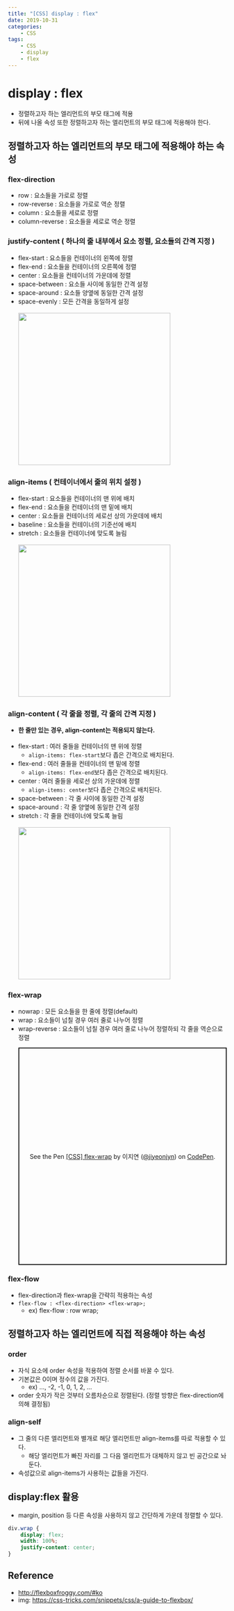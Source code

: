 ```yaml
---
title: "[CSS] display : flex"
date: 2019-10-31
categories:
    - CSS
tags:
    - CSS
    - display
    - flex
---
```


# display : flex

-   정렬하고자 하는 엘리먼트의 부모 태그에 적용
-   뒤에 나올 속성 또한 정렬하고자 하는 엘리먼트의 부모 태그에 적용해야 한다.

## 정렬하고자 하는 엘리먼트의 부모 태그에 적용해야 하는 속성

### flex-direction

-   row : 요소들을 가로로 정렬
-   row-reverse : 요소들을 가로로 역순 정렬
-   column : 요소들을 세로로 정렬
-   column-reverse : 요소들을 세로로 역순 정렬

### justify-content ( 하나의 줄 내부에서 요소 정렬, 요소들의 간격 지정 )

-   flex-start : 요소들을 컨테이너의 왼쪽에 정렬
-   flex-end : 요소들을 컨테이너의 오른쪽에 정렬
-   center : 요소들을 컨테이너의 가운데에 정렬
-   space-between : 요소들 사이에 동일한 간격 설정
-   space-around : 요소들 양옆에 동일한 간격 설정
-   space-evenly : 모든 간격을 동일하게 설정<br><br>
    <img src="https://css-tricks.com/wp-content/uploads/2018/10/justify-content.svg" width="350" height="auto" style="margin-left:0;">

### align-items ( 컨테이너에서 줄의 위치 설정 )

-   flex-start : 요소들을 컨테이너의 맨 위에 배치
-   flex-end : 요소들을 컨테이너의 맨 밑에 배치
-   center : 요소들을 컨테이너의 세로선 상의 가운데에 배치
-   baseline : 요소들을 컨테이너의 기준선에 배치
-   stretch : 요소들을 컨테이너에 맞도록 늘림<br><br>
    <img src="https://css-tricks.com/wp-content/uploads/2018/10/align-items.svg" width="350" height="auto" style="margin-left:0;">

### align-content ( 각 줄을 정렬, 각 줄의 간격 지정 )

-   **한 줄만 있는 경우, align-content는 적용되지 않는다.**<br><br>
-   flex-start : 여러 줄들을 컨테이너의 맨 위에 정렬
    -   `align-items: flex-start`보다 좁은 간격으로 배치된다.
-   flex-end : 여러 줄들을 컨테이너의 맨 밑에 정렬
    -   `align-items: flex-end`보다 좁은 간격으로 배치된다.
-   center : 여러 줄들을 세로선 상의 가운데에 정렬
    -   `align-items: center`보다 좁은 간격으로 배치된다.
-   space-between : 각 줄 사이에 동일한 간격 설정
-   space-around : 각 줄 양옆에 동일한 간격 설정
-   stretch : 각 줄을 컨테이너에 맞도록 늘림<br><br>
    <img src="https://css-tricks.com/wp-content/uploads/2018/10/align-content.svg" width="350" height="auto" style="margin-left:0;">

### flex-wrap

-   nowrap : 모든 요소들을 한 줄에 정렬(default)
-   wrap : 요소들이 넘칠 경우 여러 줄로 나누어 정렬
-   wrap-reverse : 요소들이 넘칠 경우 여러 줄로 나누어 정렬하되 각 줄을 역순으로 정렬
    <p class="codepen" data-height="500" data-theme-id="light" data-default-tab="result" data-user="jiyeonjyn" data-slug-hash="eYYeePR" style="height: 500px; box-sizing: border-box; display: flex; align-items: center; justify-content: center; border: 2px solid; margin: 1em 0; padding: 1em;" data-pen-title="[CSS] flex-wrap">
      <span>See the Pen <a href="https://codepen.io/jiyeonjyn/pen/eYYeePR">
      [CSS] flex-wrap</a> by 이지연 (<a href="https://codepen.io/jiyeonjyn">@jiyeonjyn</a>)
      on <a href="https://codepen.io">CodePen</a>.</span>
    </p>
    <script async src="https://static.codepen.io/assets/embed/ei.js"></script>

### flex-flow

-   flex-direction과 flex-wrap을 간략히 적용하는 속성
-   `flex-flow : <flex-direction> <flex-wrap>;`
    -   ex) flex-flow : row wrap;

## 정렬하고자 하는 엘리먼트에 직접 적용해야 하는 속성

### order

-   자식 요소에 order 속성을 적용하여 정렬 순서를 바꿀 수 있다.
-   기본값은 0이며 정수의 값을 가진다.
    -   ex) ..., -2, -1, 0, 1, 2, ...
-   order 숫자가 작은 것부터 오름차순으로 정렬된다. (정렬 방향은 flex-direction에 의해 결정됨)

### align-self

-   그 줄의 다른 엘리먼트와 별개로 해당 엘리먼트만 align-items를 따로 적용할 수 있다.
    -   해당 엘리먼트가 빠진 자리를 그 다음 엘리먼트가 대체하지 않고 빈 공간으로 놔둔다.
-   속성값으로 align-items가 사용하는 값들을 가진다.

## display:flex 활용

-   margin, position 등 다른 속성을 사용하지 않고 간단하게 가운데 정렬할 수 있다.

```css
div.wrap {
    display: flex;
    width: 100%;
    justify-content: center;
}
```

## Reference

-   <a href="http://flexboxfroggy.com/#ko" target="_blank">http://flexboxfroggy.com/#ko</a>
-   img: <a href="https://css-tricks.com/snippets/css/a-guide-to-flexbox/" target="_blank">https://css-tricks.com/snippets/css/a-guide-to-flexbox/</a>
